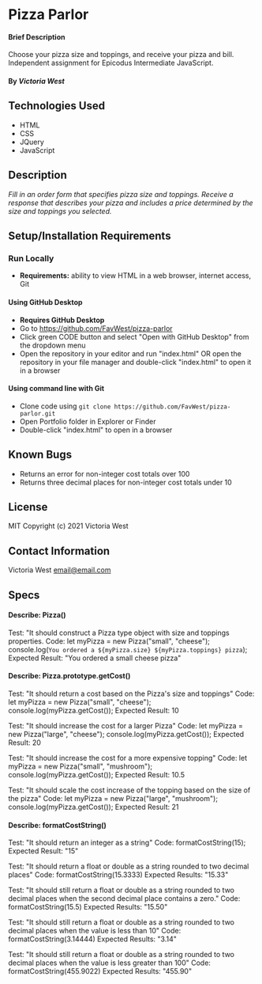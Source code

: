 # Pizza Parlor

#### Brief Description
Choose your pizza size and toppings, and receive your pizza and bill. Independent assignment for Epicodus Intermediate JavaScript.

#### By _**Victoria West**_

## Technologies Used
* HTML
* CSS
* JQuery
* JavaScript

## Description
_Fill in an order form that specifies pizza size and toppings. Receive a response that describes your pizza and includes a price determined by the size and toppings you selected._

## Setup/Installation Requirements
### Run Locally
* **Requirements:** ability to view HTML in a web browser, internet access, Git
#### Using GitHub Desktop
* **Requires GitHub Desktop**
* Go to https://github.com/FavWest/pizza-parlor
* Click green CODE button and select "Open with GitHub Desktop" from the dropdown menu
* Open the repository in your editor and run "index.html" OR open the repository in your file manager and double-click "index.html" to open it in a browser
#### Using command line with Git
* Clone code using `git clone https://github.com/FavWest/pizza-parlor.git`
* Open Portfolio folder in Explorer or Finder
* Double-click "index.html" to open in a browser
## Known Bugs
* Returns an error for non-integer cost totals over 100
* Returns three decimal places for non-integer cost totals under 10
## License
MIT
Copyright (c) 2021 Victoria West
## Contact Information
Victoria West email@email.com

## Specs
#### Describe: Pizza()
Test: "It should construct a Pizza type object with size and toppings properties.
Code:
let myPizza = new Pizza("small", "cheese");
console.log(`You ordered a ${myPizza.size} ${myPizza.toppings} pizza`);
Expected Result: "You ordered a small cheese pizza"

#### Describe: Pizza.prototype.getCost()
Test: "It should return a cost based on the Pizza's size and toppings"
Code: let myPizza = new Pizza("small", "cheese");
console.log(myPizza.getCost());
Expected Result: 10

Test: "It should increase the cost for a larger Pizza"
Code: let myPizza = new Pizza("large", "cheese");
console.log(myPizza.getCost());
Expected Result: 20

Test: "It should increase the cost for a more expensive topping"
Code: let myPizza = new Pizza("small", "mushroom");
console.log(myPizza.getCost());
Expected Result: 10.5

Test: "It should scale the cost increase of the topping based on the size of the pizza"
Code: let myPizza = new Pizza("large", "mushroom");
console.log(myPizza.getCost());
Expected Result: 21

#### Describe: formatCostString()
Test: "It should return an integer as a string"
Code: formatCostString(15);
Expected Result: "15"

Test: "It should return a float or double as a string rounded to two decimal places"
Code: formatCostString(15.3333)
Expected Results: "15.33"

Test: "It should still return a float or double as a string rounded to two decimal places when the second decimal place contains a zero."
Code: formatCostString(15.5)
Expected Results: "15.50"

Test: "It should still return a float or double as a string rounded to two decimal places when the value is less than 10"
Code: formatCostString(3.14444)
Expected Results: "3.14"

Test: "It should still return a float or double as a string rounded to two decimal places when the value is less greater than 100"
Code: formatCostString(455.9022)
Expected Results: "455.90"